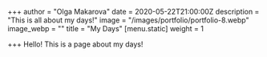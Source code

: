 +++
author = "Olga Makarova"
date = 2020-05-22T21:00:00Z
description = "This is all about my days!"
image = "/images/portfolio/portfolio-8.webp"
image_webp = ""
title = "My Days"
[menu.static]
weight = 1

+++
Hello! This is a page about my days!